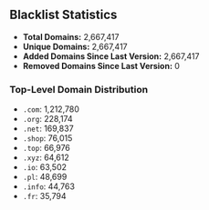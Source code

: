## Blacklist Statistics

- **Total Domains:** 2,667,417
- **Unique Domains:** 2,667,417
- **Added Domains Since Last Version:** 2,667,417
- **Removed Domains Since Last Version:** 0

### Top-Level Domain Distribution

-  `.com`: 1,212,780
-  `.org`: 228,174
-  `.net`: 169,837
-  `.shop`: 76,015
-  `.top`: 66,976
-  `.xyz`: 64,612
-  `.io`: 63,502
-  `.pl`: 48,699
-  `.info`: 44,763
-  `.fr`: 35,794
